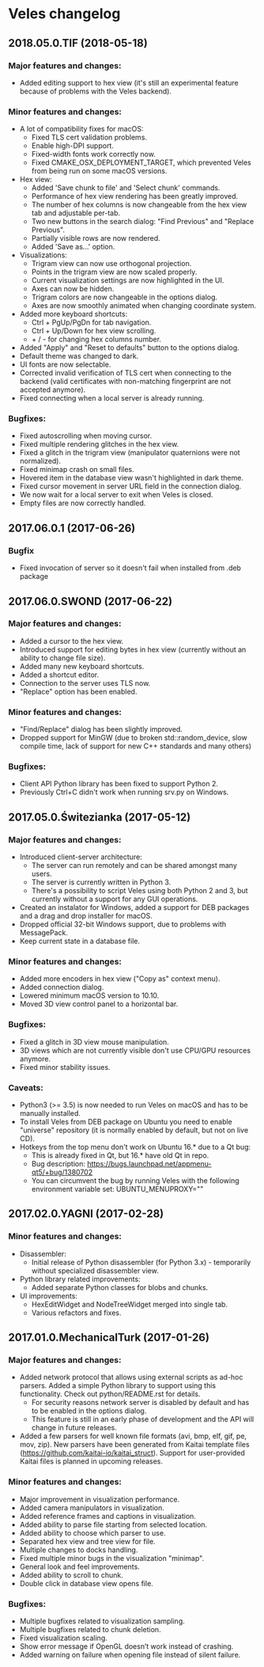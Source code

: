 # Veles changelog

## 2018.05.0.TIF (2018-05-18)

### Major features and changes:

  * Added editing support to hex view (it's still an experimental feature
    because of problems with the Veles backend).

### Minor features and changes:

  * A lot of compatibility fixes for macOS:
    * Fixed TLS cert validation problems.
    * Enable high-DPI support.
    * Fixed-width fonts work correctly now.
    * Fixed CMAKE_OSX_DEPLOYMENT_TARGET, which prevented Veles from being run on
      some macOS versions.
  * Hex view:
    * Added 'Save chunk to file' and 'Select chunk' commands.
    * Performance of hex view rendering has been greatly improved.
    * The number of hex columns is now changeable from the hex view tab and
      adjustable per-tab.
    * Two new buttons in the search dialog: "Find Previous" and "Replace
      Previous".
    * Partially visible rows are now rendered.
    * Added 'Save as...' option.
  * Visualizations:
    * Trigram view can now use orthogonal projection.
    * Points in the trigram view are now scaled properly.
    * Current visualization settings are now highlighted in the UI.
    * Axes can now be hidden.
    * Trigram colors are now changeable in the options dialog.
    * Axes are now smoothly animated when changing coordinate system.
  * Added more keyboard shortcuts:
    * Ctrl + PgUp/PgDn for tab navigation.
    * Ctrl + Up/Down for hex view scrolling.
    * \+ / - for changing hex columns number.
  * Added "Apply" and "Reset to defaults" button to the options dialog.
  * Default theme was changed to dark.
  * UI fonts are now selectable.
  * Corrected invalid verification of TLS cert when connecting to the backend
    (valid certificates with non-matching fingerprint are not accepted anymore).
  * Fixed connecting when a local server is already running.

### Bugfixes:

  * Fixed autoscrolling when moving cursor.
  * Fixed multiple rendering glitches in the hex view.
  * Fixed a glitch in the trigram view (manipulator quaternions were not
    normalized).
  * Fixed minimap crash on small files.
  * Hovered item in the database view wasn't highlighted in dark theme.
  * Fixed cursor movement in server URL field in the connection dialog.
  * We now wait for a local server to exit when Veles is closed.
  * Empty files are now correctly handled.

## 2017.06.0.1 (2017-06-26)

### Bugfix

  * Fixed invocation of server so it doesn't fail when installed from .deb package

## 2017.06.0.SWOND (2017-06-22)

### Major features and changes:

  * Added a cursor to the hex view.
  * Introduced support for editing bytes in hex view (currently without an ability to change file size).
  * Added many new keyboard shortcuts.
  * Added a shortcut editor.
  * Connection to the server uses TLS now.
  * "Replace" option has been enabled.

### Minor features and changes:

  * "Find/Replace" dialog has been slightly improved.
  * Dropped support for MinGW (due to broken std::random_device, slow compile time, lack of support for new C++ standards and many others)

### Bugfixes:

  * Client API Python library has been fixed to support Python 2.
  * Previously Ctrl+C didn't work when running srv.py on Windows.

## 2017.05.0.Świtezianka (2017-05-12)

### Major features and changes:

  * Introduced client-server architecture:
    * The server can run remotely and can be shared amongst many users.
    * The server is currently written in Python 3.
    * There's a possibility to script Veles using both Python 2 and 3, but currently without a support for any GUI operations.
  * Created an instalator for Windows, added a support for DEB packages and a drag and drop installer for macOS.
  * Dropped official 32-bit Windows support, due to problems with MessagePack.
  * Keep current state in a database file.

### Minor features and changes:

  * Added more encoders in hex view ("Copy as" context menu).
  * Added connection dialog.
  * Lowered minimum macOS version to 10.10.
  * Moved 3D view control panel to a horizontal bar.

### Bugfixes:

  * Fixed a glitch in 3D view mouse manipulation.
  * 3D views which are not currently visible don't use CPU/GPU resources anymore.
  * Fixed minor stability issues.

### Caveats:

  * Python3 (>= 3.5) is now needed to run Veles on macOS and has to be manually installed.
  * To install Veles from DEB package on Ubuntu you need to enable "universe" repository (it is normally enabled by default, but not on live CD).
  * Hotkeys from the top menu don't work on Ubuntu 16.\* due to a Qt bug:
    * This is already fixed in Qt, but 16.\* have old Qt in repo.
    * Bug description: https://bugs.launchpad.net/appmenu-qt5/+bug/1380702
    * You can circumvent the bug by running Veles with the following environment variable set: UBUNTU_MENUPROXY=""

## 2017.02.0.YAGNI (2017-02-28)

### Minor features and changes:

  * Disassembler:
    * Initial release of Python disassembler (for Python 3.x) - temporarily without specialized disassembler view.
  * Python library related improvements:
    * Added separate Python classes for blobs and chunks.
  * UI improvements:
    * HexEditWidget and NodeTreeWidget merged into single tab.
    * Various refactors and fixes.

## 2017.01.0.MechanicalTurk (2017-01-26)

### Major features and changes:

  * Added network protocol that allows using external scripts as ad-hoc parsers. Added a simple Python library to support using this functionality. Check out python/README.rst for details.
    * For security reasons network server is disabled by default and has to be enabled in the options dialog.
    * This feature is still in an early phase of development and the API will change in future releases.
  * Added a few parsers for well known file formats (avi, bmp, elf, gif, pe, mov, zip). New parsers have been generated from Kaitai template files (https://github.com/kaitai-io/kaitai_struct). Support for user-provided Kaitai files is planned in upcoming releases.
  
### Minor features and changes:

  * Major improvement in visualization performance.
  * Added camera manipulators in visualization.
  * Added reference frames and captions in visualization.
  * Added ability to parse file starting from selected location.
  * Added ability to choose which parser to use.
  * Separated hex view and tree view for file.
  * Multiple changes to docks handling.
  * Fixed multiple minor bugs in the visualization "minimap".
  * General look and feel improvements.
  * Added ability to scroll to chunk.
  * Double click in database view opens file.
  
### Bugfixes:

  * Multiple bugfixes related to visualization sampling.
  * Multiple bugfixes related to chunk deletion.
  * Fixed visualization scaling.
  * Show error message if OpenGL doesn’t work instead of crashing.
  * Added warning on failure when opening file instead of silent failure.
